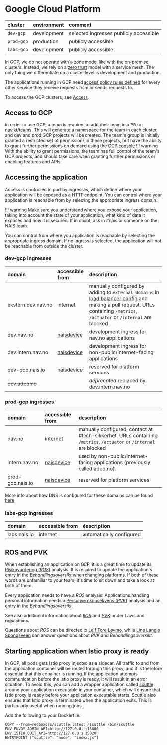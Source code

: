 # Google Cloud Platform

| cluster | environment | comment |
| :--- | :--- | :--- |
| `dev-gcp` | development | selected ingresses publicly accessible |
| `prod-gcp` | production | publicly accessible |
| `labs-gcp` | development | publicly accessible |

In GCP, we do not operate with a zone model like with the on-premise clusters. Instead, we rely on a [zero trust](../appendix/zero-trust.md) model with a service mesh. The only thing we differentiate on a cluster level is development and production.

The applications running in GCP need [access policy rules defined](../nais-application/access-policy.md) for every other service they receive requests from or sends requests to.

To access the GCP clusters, see [Access](../basics/access.md#google-cloud-platform-gcp).

## Access to GCP
In order to use GCP, a team is required to add their team in a PR to [navikt/teams](https://github.com/navikt/teams).
This will generate a namespace for the team in each cluster, and dev and prod GCP projects will be created.
The team's group is initially granted a restricted set of permissions in these projects, but have the ability to grant further permissions on demand using the [GCP console](https://console.cloud.google.com)
!!! warning
    With the ability to grant permissions, the team has full control of the team's GCP projects, and should take care when granting further permissions or enabling features and APIs.

## Accessing the application

Access is controlled in part by ingresses, which define where your application will be exposed as a HTTP endpoint. You can control where your application is reachable from by selecting the appropriate ingress domain.

!!! warning
    Make sure you understand where you expose your application, taking into account the state of your application, what kind of data it exposes and how it is secured. If in doubt, ask in \#nais or someone on the NAIS team.


You can control from where you application is reachable by selecting the appropriate ingress domain. If no ingress is selected, the application will not be reachable from outside the cluster.

### dev-gcp ingresses

| domain | accessible from | description |
| :--- | :--- | :--- |
| ekstern.dev.nav.no | internet | manually configured by adding to `external_domains` in [load balancer config](https://github.com/nais/gcp/blob/master/infrastructure/dev.tfvars) and making a pull request. URLs containing `/metrics`, `/actuator` or `/internal` are blocked |
| dev.nav.no | [naisdevice](../device/README.md) | development ingress for nav.no applications |
| dev.intern.nav.no | [naisdevice](../device/README.md) | development ingress for non-public/internet-facing applications |
| dev-gcp.nais.io | [naisdevice](../device/README.md) | reserved for platform services |
| ~~dev.adeo.no~~ |  | _deprecated_ replaced by dev.intern.nav.no |

### prod-gcp ingresses

| domain | accessible from | description |
| :--- | :--- | :--- |
| nav.no | internet | manually configured, contact at \#tech-sikkerhet. URLs containing `/metrics`, `/actuator` or `/internal` are blocked |
| intern.nav.no | [naisdevice](../device/README.md) | used by non-public/internet-facing applications \(previously called adeo.no\). |
| prod-gcp.nais.io | [naisdevice](../device/README.md) | reserved for platform services |

More info about how DNS is configured for these domains can be found [here](../appendix/ingress-dns.md)

### labs-gcp ingresses

| domain | accessible from | description |
| :--- | :--- | :--- |
| labs.nais.io | internet | automatically configured |

## ROS and PVK

When establishing an application on GCP, it is a great time to update its [Risikovurdering (*ROS*)](https://navno.sharepoint.com/sites/intranett-it/SitePages/Risikovurderinger.aspx) analysis. It is required to update the application's entry in the [*Behandlingsoversikt*](https://navno.sharepoint.com/sites/intranett-personvern/SitePages/Behandlingskatalog.aspx) when changing platforms. If both of these words are unfamiliar to your team, it's time to sit down and take a look at both of them.

Every application needs to have a *ROS* analysis. 
Applications handling personal information needs a [Personvernkonsekvens (*PVK*)](https://navno.sharepoint.com/sites/intranett-personvern/SitePages/PVK.aspx) analysis and an entry in the *Behandlingsoversikt*.

See also additional information about [*ROS*](../legal/app-ros.md) and [*PVK*](../legal/app-pvk.md) under Laws and regulations.

Questions about *ROS* can be directed to [Leif Tore Løvmo](https://nav-it.slack.com/messages/DB4DDCACF), while [Line Langlo Spongsveen](https://nav-it.slack.com/messages/DNXJ7PMH7) can answer questions about *PVK* and *Behandlingsoversikt*.

## Starting application when Istio proxy is ready
In GCP, all pods gets Istio proxy injected as a sidecar. All traffic to and from the application container will be routed through this proxy, and it is therefore essential that this conainer is running.
If the application attempts communication before the Istio proxy is ready, it will result in an error situation.
To avoid this, you can add a wrapper application called [scuttle](https://github.com/redboxllc/scuttle) around your application executable in your container, which will ensure that Istio proxy is ready before your application executable starts.
Scuttle also ensures that Istio proxy is terminated when the application exits. This is particularly useful when running jobs.

Add the following to your Dockerfile:
```
COPY --from=redboxoss/scuttle:latest /scuttle /bin/scuttle
ENV ENVOY_ADMIN_API=http://127.0.0.1:15000
ENV ISTIO_QUIT_API=http://127.0.0.1:15020
ENTRYPOINT ["scuttle", "node", "index.js"]
```
